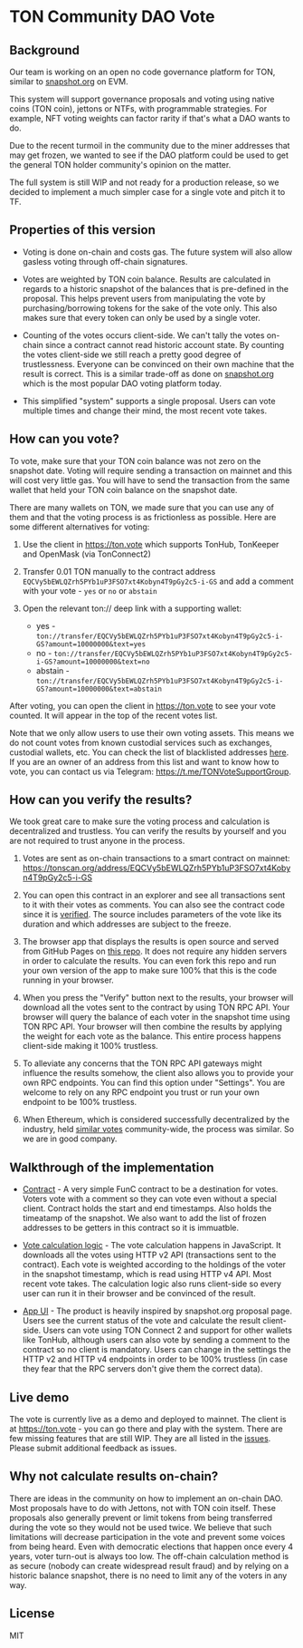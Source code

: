 # TON Community DAO Vote

## Background

Our team is working on an open no code governance platform for TON, similar to [snapshot.org](https://snapshot.org/) on EVM.

This system will support governance proposals and voting using native coins (TON coin), jettons or NTFs, with programmable strategies. For example, NFT voting weights can factor rarity if that's what a DAO wants to do.

Due to the recent turmoil in the community due to the miner addresses that may get frozen, we wanted to see if the DAO platform could be used to get the general TON holder community's opinion on the matter.

The full system is still WIP and not ready for a production release, so we decided to implement a much simpler case for a single vote and pitch it to TF.

## Properties of this version

* Voting is done on-chain and costs gas. The future system will also allow gasless voting through off-chain signatures.

* Votes are weighted by TON coin balance. Results are calculated in regards to a historic snapshot of the balances that is pre-defined in the proposal. This helps prevent users from manipulating the vote by purchasing/borrowing tokens for the sake of the vote only. This also makes sure that every token can only be used by a single voter.

* Counting of the votes occurs client-side. We can't tally the votes on-chain since a contract cannot read historic account state. By counting the votes client-side we still reach a pretty good degree of trustlessness. Everyone can be convinced on their own machine that the result is correct. This is a similar trade-off as done on [snapshot.org](https://snapshot.org/) which is the most popular DAO voting platform today.

* This simplified "system" supports a single proposal. Users can vote multiple times and change their mind, the most recent vote takes.

## How can you vote?

To vote, make sure that your TON coin balance was not zero on the snapshot date. Voting will require sending a transaction on mainnet and this will cost very little gas. You will have to send the transaction from the same wallet that held your TON coin balance on the snapshot date.

There are many wallets on TON, we made sure that you can use any of them and that the voting process is as frictionless as possible. Here are some different alternatives for voting:

1. Use the client in https://ton.vote which supports TonHub, TonKeeper and OpenMask (via TonConnect2)

2. Transfer 0.01 TON manually to the contract address `EQCVy5bEWLQZrh5PYb1uP3FSO7xt4Kobyn4T9pGy2c5-i-GS` and add a comment with your vote - `yes` or `no` or `abstain`

3. Open the relevant ton:// deep link with a supporting wallet:
    * yes - `ton://transfer/EQCVy5bEWLQZrh5PYb1uP3FSO7xt4Kobyn4T9pGy2c5-i-GS?amount=10000000&text=yes`
    * no - `ton://transfer/EQCVy5bEWLQZrh5PYb1uP3FSO7xt4Kobyn4T9pGy2c5-i-GS?amount=10000000&text=no`
    * abstain - `ton://transfer/EQCVy5bEWLQZrh5PYb1uP3FSO7xt4Kobyn4T9pGy2c5-i-GS?amount=10000000&text=abstain`
  
After voting, you can open the client in https://ton.vote to see your vote counted. It will appear in the top of the recent votes list.

Note that we only allow users to use their own voting assets. This means we do not count votes from known custodial services such as exchanges, custodial wallets, etc. You can check the list of blacklisted addresses [here](https://github.com/orbs-network/dao-vote/blob/e14d9e301297d4c47f221742bb030bf800d3150f/src/contracts-api/whales.js). 
If you are an owner of an address from this list and want to know how to vote, you can contact us via Telegram: https://t.me/TONVoteSupportGroup.

## How can you verify the results?

We took great care to make sure the voting process and calculation is decentralized and trustless. You can verify the results by yourself and you are not required to trust anyone in the process.

1. Votes are sent as on-chain transactions to a smart contract on mainnet: https://tonscan.org/address/EQCVy5bEWLQZrh5PYb1uP3FSO7xt4Kobyn4T9pGy2c5-i-GS

2. You can open this contract in an explorer and see all transactions sent to it with their votes as comments. You can also see the contract code since it is [verified](https://verifier.ton.org/EQCVy5bEWLQZrh5PYb1uP3FSO7xt4Kobyn4T9pGy2c5-i-GS). The source includes parameters of the vote like its duration and which addresses are subject to the freeze.

3. The browser app that displays the results is open source and served from GitHub Pages on [this repo](https://github.com/orbs-network/dao-vote). It does not require any hidden servers in order to calculate the results. You can even fork this repo and run your own version of the app to make sure 100% that this is the code running in your browser.

4. When you press the "Verify" button next to the results, your browser will download all the votes sent to the contract by using TON RPC API. Your browser will query the balance of each voter in the snapshot time using TON RPC API. Your browser will then combine the results by applying the weight for each vote as the balance. This entire process happens client-side making it 100% trustless.

5. To alleviate any concerns that the TON RPC API gateways might influence the results somehow, the client also allows you to provide your own RPC endpoints. You can find this option under "Settings". You are welcome to rely on any RPC endpoint you trust or run your own endpoint to be 100% trustless.

6. When Ethereum, which is considered successfully decentralized by the industry, held [similar votes](https://cointelegraph.com/news/eip-999-why-a-vote-to-release-parity-locked-funds-evoked-so-much-controversy) community-wide, the process was similar. So we are in good company.

## Walkthrough of the implementation

* [Contract](https://github.com/orbs-network/dao-vote/tree/main/contracts) - A very simple FunC contract to be a destination for votes. Voters vote with a comment so they can vote even without a special client. Contract holds the start and end timestamps. Also holds the timeatamp of the snapshot. We also want to add the list of frozen addresses to be getters in this contract so it is immuatble.

* [Vote calculation logic](https://github.com/orbs-network/dao-vote/tree/main/src/contracts-api) - The vote calculation happens in JavaScript. It downloads all the votes using HTTP v2 API (transactions sent to the contract). Each vote is weighted according to the holdings of the voter in the snapshot timestamp, which is read using HTTP v4 API. Most recent vote takes. The calculation logic also runs client-side so every user can run it in their browser and be convinced of the result.

* [App UI](https://github.com/orbs-network/dao-vote/tree/main/src) - The product is heavily inspired by snapshot.org proposal page. Users see the current status of the vote and calculate the result client-side. Users can vote using TON Connect 2 and support for other wallets like TonHub, although users can also vote by sending a comment to the contract so no client is mandatory. Users can change in the settings the HTTP v2 and HTTP v4 endpoints in order to be 100% trustless (in case they fear that the RPC servers don't give them the correct data).

## Live demo

The vote is currently live as a demo and deployed to mainnet. The client is at https://ton.vote - you can go there and play with the system. There are few missing features that are still WIP. They are all listed in the [issues](https://github.com/orbs-network/dao-vote/issues). Please submit additional feedback as issues.

## Why not calculate results on-chain?

There are ideas in the community on how to implement an on-chain DAO. Most proposals have to do with Jettons, not with TON coin itself. These proposals also generally prevent or limit tokens from being transferred during the vote so they would not be used twice. We believe that such limitations will decrease participation in the vote and prevent some voices from being heard. Even with democratic elections that happen once every 4 years, voter turn-out is always too low. The off-chain calculation method is as secure (nobody can create widespread result fraud) and by relying on a historic balance snapshot, there is no need to limit any of the voters in any way.

## License

MIT